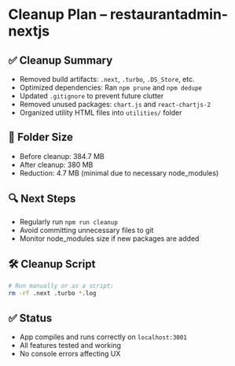 # Cleanup Plan – restaurantadmin-nextjs

## ✅ Cleanup Summary

- Removed build artifacts: `.next`, `.turbo`, `.DS_Store`, etc.
- Optimized dependencies: Ran `npm prune` and `npm dedupe`
- Updated `.gitignore` to prevent future clutter
- Removed unused packages: `chart.js` and `react-chartjs-2`
- Organized utility HTML files into `utilities/` folder

## 💾 Folder Size

- Before cleanup: 384.7 MB
- After cleanup: 380 MB
- Reduction: 4.7 MB (minimal due to necessary node_modules)

## 🔍 Next Steps

- Regularly run `npm run cleanup`
- Avoid committing unnecessary files to git
- Monitor node_modules size if new packages are added

## 🛠️ Cleanup Script

```bash
# Run manually or as a script:
rm -rf .next .turbo *.log
```

## ✅ Status

- App compiles and runs correctly on `localhost:3001`
- All features tested and working
- No console errors affecting UX